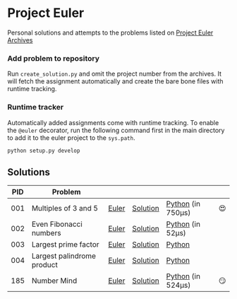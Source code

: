 # Project Euler
Personal solutions and attempts to the problems listed on [Project Euler Archives](https://projecteuler.net/archives)

### Add problem to repository
Run `create_solution.py` and omit the project number from the archives. It will fetch the assignment automatically and create the bare bone files with runtime tracking.

### Runtime tracker
Automatically added assignments come with runtime tracking. To enable the `@euler` decorator, run the following command first in the main directory to add it to the euler project to the `sys.path`.
```
python setup.py develop
```


## Solutions
| PID | Problem | | | | |
|-|-|-|-|-|-|
| 001 | Multiples of 3 and 5 | [Euler](https://projecteuler.net/problem=1) | [Solution](https://github.com/enzoblindow/project-euler/tree/master/p001) | [Python](https://github.com/enzoblindow/project-euler/blob/master/p001/__main__.py) (in 750µs) | :heart_eyes: |
| 002 | Even Fibonacci numbers | [Euler](https://projecteuler.net/problem=2) | [Solution](https://github.com/enzoblindow/project-euler/tree/master/p002) | [Python](https://github.com/enzoblindow/project-euler/blob/master/p002/__main__.py) (in 52µs) | |
| 003 | Largest prime factor | [Euler](https://projecteuler.net/problem=3) | [Solution](https://github.com/enzoblindow/project-euler/tree/master/p003) | [Python](https://github.com/enzoblindow/project-euler/blob/master/p003/__init__.py) | |
| 004 | Largest palindrome product | [Euler](https://projecteuler.net/problem=4) | [Solution](https://github.com/enzoblindow/project-euler/tree/master/p004) | [Python](https://github.com/enzoblindow/project-euler/blob/master/p004/__init__.py) | |
| 185 | Number Mind | [Euler](https://projecteuler.net/problem=185) | [Solution](https://github.com/enzoblindow/project-euler/tree/master/p185) | [Python](https://github.com/enzoblindow/project-euler/blob/master/p185/__main__.py) (in 524µs) | :smirk: |
